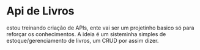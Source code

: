 # Api de Livros

estou treinando criação de APIs, ente vai ser um projetinho basico só para reforçar os conhecimentos.
A ideia é um sisteminha simples de estoque/gerenciamento de livros, um CRUD por assim dizer.